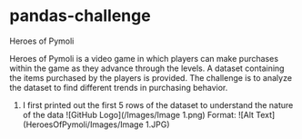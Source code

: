 # pandas-challenge

Heroes of Pymoli

Heroes of Pymoli is a video game in which players can make purchases within the game as they advance through the levels. A dataset containing the items purchased by the players is provided. The challenge is to analyze the dataset to find different trends in purchasing behavior. 

1. I first printed out the first 5 rows of the dataset to understand the nature of the data
    ![GitHub Logo](/Images/Image 1.png)
    Format: ![Alt Text](HeroesOfPymoli/Images/Image 1.JPG)

